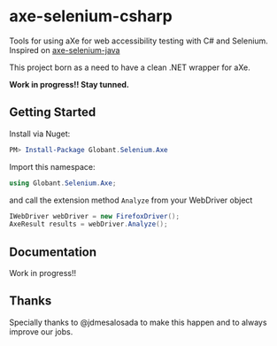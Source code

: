 # axe-selenium-csharp
Tools for using aXe for web accessibility testing with C# and Selenium. Inspired on [axe-selenium-java](https://github.com/dequelabs/axe-selenium-java)

This project born as a need to have a clean .NET wrapper for aXe.

**Work in progress!! Stay tunned.**

## Getting Started

Install via Nuget: 
```powershell
PM> Install-Package Globant.Selenium.Axe
```

Import this namespace:
```csharp
using Globant.Selenium.Axe;
```

and call the extension method ```Analyze``` from your WebDriver object
```csharp
IWebDriver webDriver = new FirefoxDriver();
AxeResult results = webDriver.Analyze();
```

## Documentation
Work in progress!!

## Thanks
Specially thanks to @jdmesalosada to make this happen and to always improve our jobs.
